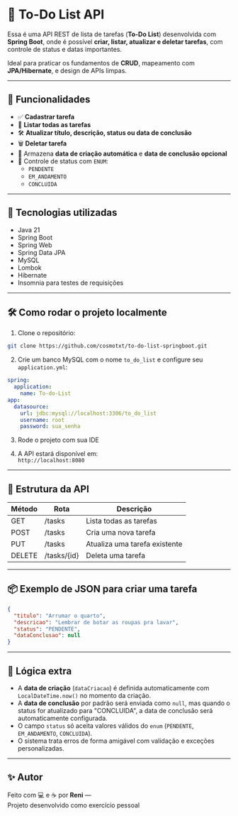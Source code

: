 # 📝 To-Do List API

Essa é uma API REST de lista de tarefas (**To-Do List**) desenvolvida com **Spring Boot**, onde é possível **criar, listar, atualizar e deletar tarefas**, com controle de status e datas importantes.

Ideal para praticar os fundamentos de **CRUD**, mapeamento com **JPA/Hibernate**, e design de APIs limpas.

---

## 🚀 Funcionalidades

- ✅ **Cadastrar tarefa**
- 📄 **Listar todas as tarefas**
- 🛠️ **Atualizar título, descrição, status ou data de conclusão**
- 🗑️ **Deletar tarefa**
- 📅 Armazena **data de criação automática** e **data de conclusão opcional**
- 📌 Controle de status com `ENUM`:
  - `PENDENTE`
  - `EM_ANDAMENTO`
  - `CONCLUIDA`

---

## 🔧 Tecnologias utilizadas

- Java 21
- Spring Boot
- Spring Web
- Spring Data JPA
- MySQL
- Lombok
- Hibernate
- Insomnia para testes de requisições

---

## 🛠️ Como rodar o projeto localmente

1. Clone o repositório:
```bash
git clone https://github.com/cosmotxt/to-do-list-springboot.git
```

2. Crie um banco MySQL com o nome `to_do_list` e configure seu `application.yml`:

```yaml
spring:
  application:
    name: To-do-List
app:
  datasource:
    url: jdbc:mysql://localhost:3306/to_do_list
    username: root
    password: sua_senha
```

3. Rode o projeto com sua IDE

4. A API estará disponível em:  
`http://localhost:8080`

---

## 📁 Estrutura da API

| Método | Rota         | Descrição                     |
|--------|--------------|-------------------------------|
| GET    | /tasks       | Lista todas as tarefas        |
| POST   | /tasks       | Cria uma nova tarefa          |
| PUT    | /tasks       | Atualiza uma tarefa existente |
| DELETE | /tasks/{id}  | Deleta uma tarefa             |

---

## 📦 Exemplo de JSON para criar uma tarefa

```json
{
  "titulo": "Arrumar o quarto",
  "descricao": "Lembrar de botar as roupas pra lavar",
  "status": "PENDENTE",
  "dataConclusao": null
}
```

---

## 🧠 Lógica extra

- A **data de criação** (`dataCriacao`) é definida automaticamente com `LocalDateTime.now()` no momento da criação.
- A **data de conclusão** por padrão será enviada como `null`, mas quando o status for atualizado para "CONCLUIDA", a data de conclusão será automaticamente configurada.
- O campo `status` só aceita valores válidos do `enum` (`PENDENTE`, `EM_ANDAMENTO`, `CONCLUIDA`).
- O sistema trata erros de forma amigável com validação e exceções personalizadas.

---

## ✨ Autor

Feito com 💻 e ☕ por **Reni** —  
Projeto desenvolvido como exercício pessoal